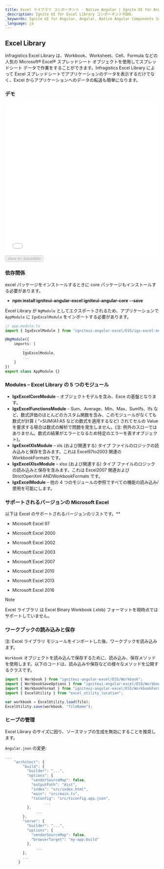 ```yaml
---
title: Excel ライブラリ コンポーネント - Native Angular | Ignite UI for Angular
_description: Ignite UI for Excel Library コンポーネントTODO.
_keywords: Ignite UI for Angular, Angular, Native Angular Components Suite, Native Angular Controls, Native Angular Components, Native Angular Components Library, Angular Excel Library, Angular Excel Library Example, Angular Excel Library Component, Angular Excel Engine
_language: ja
---
```


## Excel Library

Infragistics Excel Library  は、Workbook、Worksheet、Cell、Formula などの人気の Microsoft® Excel® スプレッドシート オブジェクトを使用してスプレッドシート データで作業をすることができます。Infragistics Excel Library によって Excel スプレッドシートでアプリケーションのデータを表示するだけでなく、Excel からアプリケーションへのデータの転送も簡単になります。

### デモ

<div class="sample-container" style="height: 500px">
    <iframe id="excel-library-overview-sample-iframe" 
	src='{environment:demosBaseUrl}/excel-library/operations-on-workbooks' 
	width="100%" height="100%" seamless frameBorder="0" onload="onSampleIframeContentLoaded(this);"></iframe>
</div>
<div>
    <button data-localize="stackblitz" disabled class="stackblitz-btn" data-iframe-id="excel-library-overview-sample-iframe" data-demos-base-url="{environment:demosBaseUrl}">View on StackBlitz
    </button>
</div> 

<div class="divider--half"></div>

### 依存関係

excel パッケージをインストールするときに core パッケージもインストールする必要があります。

-   **npm install igniteui-angular-excel igniteui-angular-core --save**

Excel Library が `NgModule` としてエクスポートされるため、アプリケーションで `AppModule` に `IgxExcelModule` をインポートする必要があります。

```typescript
// app.module.ts
import { IgxExcelModule } from "igniteui-angular-excel/ES5/igx-excel-module";

@NgModule({
    imports: [
        ...
        IgxExcelModule,
        ...
    ]
})
export class AppModule {}
```

### Modules – Excel Library の 5 つのモジュール

-   **IgxExcelCoreModule** – オブジェクトモデルを含み、Exce の基盤となります。
-   **IgxExcelFunctionsModule** – Sum、Average、Min、Max、SumIfs、Ifs など、数式評価のほとんどのカスタム関数を含み、このモジュールがなくても数式が計算 ( “=SUM(A1:A5 などの数式を適用するなど) されてセルの Value を要求する場合は数式の解析で問題を発生しません。(注: 例外のスローではありません。数式の結果がエラーとなるため特定のエラーを表すオブジェクト)。
-   **IgxExcelXlsModule** – xls (および関連する) タイプ ファイルのロジックの読み込みと保存を含みます。これは Excel97to2003 関連の WorkbookFormats です。
-   **IgxExcelXlsxModule** – xlsx (および関連する) タイプ ファイルのロジックの読み込みと保存を含みます。これは Excel2007 関連および StrictOpenXml ANDWorkbookFormats です。
-   **IgxExcelModule** – 他の 4 つのモジュールの参照ですべての機能の読み込み/使用を可能にします。

### サポートされるバージョンの Microsoft Excel

以下は Excel のサポートされるバージョンのリストです。\*\*

-   Microsoft Excel 97

-   Microsoft Excel 2000

-   Microsoft Excel 2002

-   Microsoft Excel 2003

-   Microsoft Excel 2007

-   Microsoft Excel 2010

-   Microsoft Excel 2013

-   Microsoft Excel 2016

> [!NOTE]
> Excel ライブラリ は Excel Binary Workbook (.xlsb) フォーマットを現時点ではサポートしていません。

### ワークブックの読み込みと保存

注: Excel ライブラリ モジュールをインポートした後、ワークブックを読み込みます。

`Workbook` オブジェクトを読み込んで保存するために、読み込み、保存メソッドを使用します。以下のコードは、読み込みや保存などの様々なメソッドを公開するクラスです。

```typescript
import { Workbook } from "igniteui-angular-excel/ES5/Workbook";
import { WorkbookSaveOptions } from "igniteui-angular-excel/ES5/WorkbookSaveOptions";
import { WorkbookFormat } from "igniteui-angular-excel/ES5/WorkbookFormat";
import { ExcelUtility } from "excel_utility_location";

var workbook = ExcelUtility.load(file);
ExcelUtility.save(workbook, "fileName");
```

<div class="divider--half"></div>

### ヒープの管理

Excel Library のサイズに因り、ソースマップの生成を無効にすることを推奨します。

`Angular.json` の変更:

```typescript
...
    "architect": {
        "build": {
          "builder": "...",
          "options": {
            "vendorSourceMap": false,
            "outputPath": "dist",
            "index": "src/index.html",
            "main": "src/main.ts",
            "tsConfig": "src/tsconfig.app.json",
                  ...
          },
              ...
        },
        "serve": {
          "builder": "...",
          "options": {
            "vendorSourceMap": false,
            "browserTarget": "my-app:build"
          },
              ...
        },
        ...
      }
```

<!-- -->
